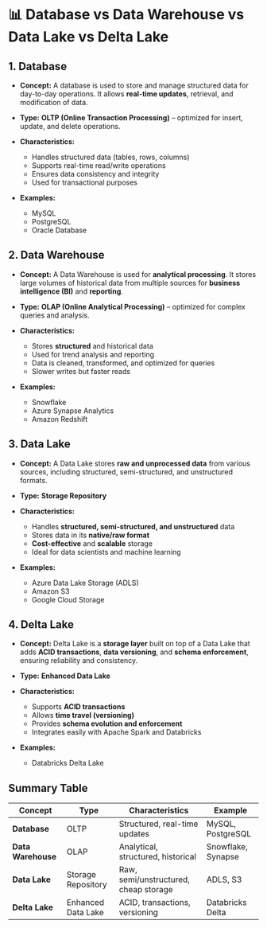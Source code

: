 
# 📊 Database vs Data Warehouse vs Data Lake vs Delta Lake

## **1. Database**

* **Concept:**
  A database is used to store and manage structured data for day-to-day operations. It allows **real-time updates**, retrieval, and modification of data.
* **Type:**
  **OLTP (Online Transaction Processing)** – optimized for insert, update, and delete operations.
* **Characteristics:**

  * Handles structured data (tables, rows, columns)
  * Supports real-time read/write operations
  * Ensures data consistency and integrity
  * Used for transactional purposes
* **Examples:**

  * MySQL
  * PostgreSQL
  * Oracle Database



## **2. Data Warehouse**

* **Concept:**
  A Data Warehouse is used for **analytical processing**. It stores large volumes of historical data from multiple sources for **business intelligence (BI)** and **reporting**.
* **Type:**
  **OLAP (Online Analytical Processing)** – optimized for complex queries and analysis.
* **Characteristics:**

  * Stores **structured** and historical data
  * Used for trend analysis and reporting
  * Data is cleaned, transformed, and optimized for queries
  * Slower writes but faster reads
* **Examples:**

  * Snowflake
  * Azure Synapse Analytics
  * Amazon Redshift



## **3. Data Lake**

* **Concept:**
  A Data Lake stores **raw and unprocessed data** from various sources, including structured, semi-structured, and unstructured formats.
* **Type:**
  **Storage Repository**
* **Characteristics:**

  * Handles **structured, semi-structured, and unstructured** data
  * Stores data in its **native/raw format**
  * **Cost-effective** and **scalable** storage
  * Ideal for data scientists and machine learning
* **Examples:**

  * Azure Data Lake Storage (ADLS)
  * Amazon S3
  * Google Cloud Storage



## **4. Delta Lake**

* **Concept:**
  Delta Lake is a **storage layer** built on top of a Data Lake that adds **ACID transactions**, **data versioning**, and **schema enforcement**, ensuring reliability and consistency.
* **Type:**
  **Enhanced Data Lake**
* **Characteristics:**

  * Supports **ACID transactions**
  * Allows **time travel (versioning)**
  * Provides **schema evolution and enforcement**
  * Integrates easily with Apache Spark and Databricks
* **Examples:**

  * Databricks Delta Lake


## **Summary Table**

| Concept            | Type               | Characteristics                       | Example            |
| ------------------ | ------------------ | ------------------------------------- | ------------------ |
| **Database**       | OLTP               | Structured, real-time updates         | MySQL, PostgreSQL  |
| **Data Warehouse** | OLAP               | Analytical, structured, historical    | Snowflake, Synapse |
| **Data Lake**      | Storage Repository | Raw, semi/unstructured, cheap storage | ADLS, S3           |
| **Delta Lake**     | Enhanced Data Lake | ACID, transactions, versioning        | Databricks Delta   |


